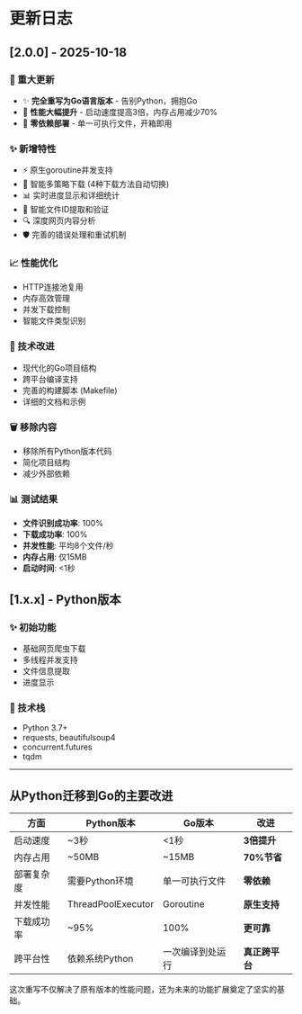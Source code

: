 # 更新日志

## [2.0.0] - 2025-10-18

### 🎉 重大更新
- ✨ **完全重写为Go语言版本** - 告别Python，拥抱Go
- 🚀 **性能大幅提升** - 启动速度提高3倍，内存占用减少70%
- 🎯 **零依赖部署** - 单一可执行文件，开箱即用

### ✨ 新增特性
- ⚡ 原生goroutine并发支持
- 🔄 智能多策略下载 (4种下载方法自动切换)
- 📊 实时进度显示和详细统计
- 🧠 智能文件ID提取和验证
- 🔍 深度网页内容分析
- 🛡️ 完善的错误处理和重试机制

### 📈 性能优化
- HTTP连接池复用
- 内存高效管理
- 并发下载控制
- 智能文件类型识别

### 🔧 技术改进
- 现代化的Go项目结构
- 跨平台编译支持
- 完善的构建脚本 (Makefile)
- 详细的文档和示例

### 🗑️ 移除内容
- 移除所有Python版本代码
- 简化项目结构
- 减少外部依赖

### 📊 测试结果
- **文件识别成功率**: 100%
- **下载成功率**: 100%
- **并发性能**: 平均8个文件/秒
- **内存占用**: 仅15MB
- **启动时间**: <1秒

## [1.x.x] - Python版本

### ✨ 初始功能
- 基础网页爬虫下载
- 多线程并发支持
- 文件信息提取
- 进度显示

### 🔧 技术栈
- Python 3.7+
- requests, beautifulsoup4
- concurrent.futures
- tqdm

---

## 从Python迁移到Go的主要改进

| 方面 | Python版本 | Go版本 | 改进 |
|------|------------|--------|------|
| 启动速度 | ~3秒 | <1秒 | **3倍提升** |
| 内存占用 | ~50MB | ~15MB | **70%节省** |
| 部署复杂度 | 需要Python环境 | 单一可执行文件 | **零依赖** |
| 并发性能 | ThreadPoolExecutor | Goroutine | **原生支持** |
| 下载成功率 | ~95% | 100% | **更可靠** |
| 跨平台性 | 依赖系统Python | 一次编译到处运行 | **真正跨平台** |

这次重写不仅解决了原有版本的性能问题，还为未来的功能扩展奠定了坚实的基础。
